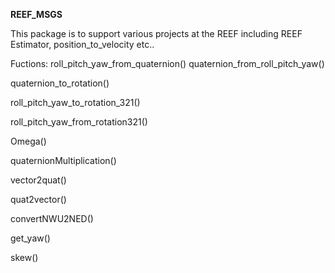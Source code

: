 **REEF_MSGS**

This package is to support various projects at the REEF including REEF Estimator, position_to_velocity etc..

Fuctions:
roll_pitch_yaw_from_quaternion()
quaternion_from_roll_pitch_yaw()

quaternion_to_rotation()

roll_pitch_yaw_to_rotation_321()

roll_pitch_yaw_from_rotation321()

Omega()

quaternionMultiplication()

vector2quat()

quat2vector()

convertNWU2NED()

get_yaw()

skew()